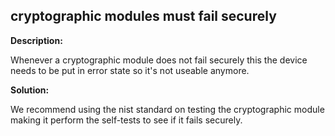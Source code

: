 
cryptographic modules must fail securely
-------

**Description:**

Whenever a cryptographic module does not fail securely this the device needs to be put in error state so it&#39;s not useable anymore.


**Solution:**

We recommend using the nist standard on testing the cryptographic module making it perform the self-tests to see if it fails securely.

	